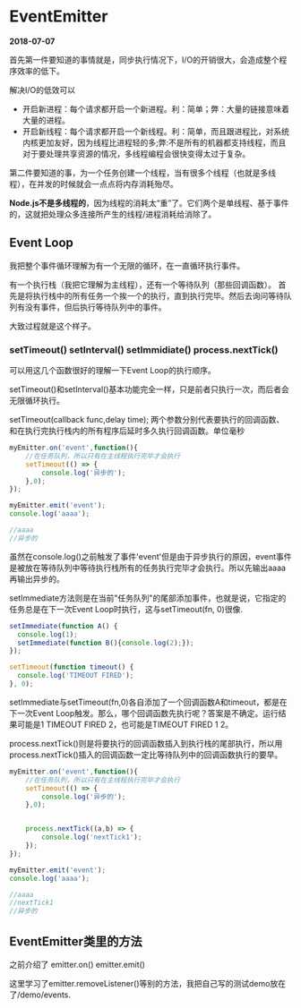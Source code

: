 # EventEmitter
**2018-07-07**

首先第一件要知道的事情就是，同步执行情况下，I/O的开销很大，会造成整个程序效率的低下。

解决I/O的低效可以

- 开启新进程：每个请求都开启一个新进程。利：简单；弊：大量的链接意味着大量的进程。
- 开启新线程：每个请求都开启一个新线程。利：简单，而且跟进程比，对系统内核更加友好，因为线程比进程轻的多;弊:不是所有的机器都支持线程，而且对于要处理共享资源的情况，多线程编程会很快变得太过于复杂。

第二件要知道的事，为一个任务创建一个线程，当有很多个线程（也就是多线程），在并发的时候就会一点点将内存消耗殆尽。

**Node.js不是多线程的**，因为线程的消耗太“重”了。它们两个是单线程、基于事件的，这就把处理众多连接所产生的线程/进程消耗给消除了。

## Event Loop

我把整个事件循环理解为有一个无限的循环，在一直循环执行事件。

有一个执行栈（我把它理解为主线程），还有一个等待队列（那些回调函数）。
首先是将执行栈中的所有任务一个挨一个的执行，直到执行完毕。然后去询问等待队列有没有事件，但后执行等待队列中的事件。

大致过程就是这个样子。

### setTimeout() setInterval() setImmidiate() process.nextTick()

可以用这几个函数很好的理解一下Event Loop的执行顺序。

setTimeout()和setInterval()基本功能完全一样，只是前者只执行一次，而后者会无限循环执行。

setTimeout(callback func,delay time);
两个参数分别代表要执行的回调函数、和在执行完执行栈内的所有程序后延时多久执行回调函数。单位毫秒

```js
myEmitter.on('event',function(){ 
    //在任务队列，所以只有在主线程执行完毕才会执行
    setTimeout(() => {
        console.log('异步的');
    },0);
});

myEmitter.emit('event');
console.log('aaaa');

//aaaa
//异步的
```
虽然在console.log()之前触发了事件'event'但是由于异步执行的原因，event事件是被放在等待队列中等待执行栈所有的任务执行完毕才会执行。所以先输出aaaa再输出异步的。

setImmediate方法则是在当前"任务队列"的尾部添加事件，也就是说，它指定的任务总是在下一次Event Loop时执行，这与setTimeout(fn, 0)很像.
```js
setImmediate(function A() {
  console.log(1);
  setImmediate(function B(){console.log(2);});
});

setTimeout(function timeout() {
  console.log('TIMEOUT FIRED');
}, 0);
```
setImmediate与setTimeout(fn,0)各自添加了一个回调函数A和timeout，都是在下一次Event Loop触发。那么，哪个回调函数先执行呢？答案是不确定。运行结果可能是1  TIMEOUT FIRED  2，也可能是TIMEOUT FIRED  1  2。

process.nextTick()则是将要执行的回调函数插入到执行栈的尾部执行，所以用process.nextTick()插入的回调函数一定比等待队列中的回调函数执行的要早。
```js
myEmitter.on('event',function(){ 
    //在任务队列，所以只有在主线程执行完毕才会执行
    setTimeout(() => {
        console.log('异步的');
    },0);


    process.nextTick((a,b) => {
        console.log('nextTick1');
    });
});

myEmitter.emit('event');
console.log('aaaa');

//aaaa
//nextTick1
//异步的
```

## EventEmitter类里的方法

之前介绍了 emitter.on()  emitter.emit()

这里学习了emitter.removeListener()等别的方法，我把自己写的测试demo放在了/demo/events.





